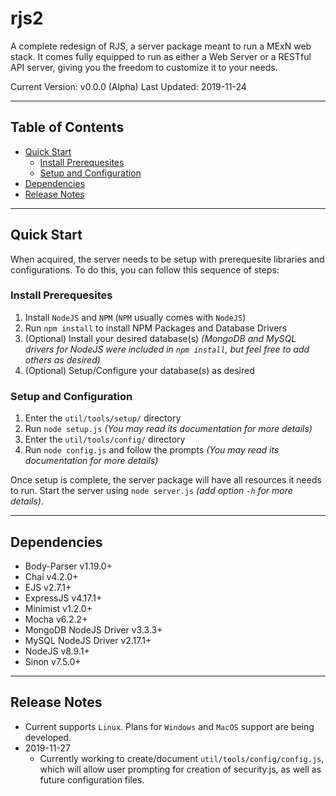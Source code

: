# rjs2

A complete redesign of RJS, a server package meant to run a MExN web stack. It comes fully equipped to run as either a Web Server or a RESTful API server, giving you the freedom to customize it to your needs.

Current Version: v0.0.0 (Alpha)
Last Updated: 2019-11-24

---

## **Table of Contents**

- [Quick Start](#quick-start)
    - [Install Prerequesites](#install-prerequesites)
    - [Setup and Configuration](#setup-and-configuration)
- [Dependencies](#dependencies)
- [Release Notes](#release-notes)

---

## **Quick Start**

When acquired, the server needs to be setup with prerequesite libraries and configurations. To do this, you can follow this sequence of steps:

### **Install Prerequesites**

1. Install `NodeJS` and `NPM` (`NPM` usually comes with `NodeJS`)
1. Run `npm install` to install NPM Packages and Database Drivers
1. (Optional) Install your desired database(s) _(MongoDB and MySQL drivers for NodeJS were included in `npm install`, but feel free to add others as desired)_
1. (Optional) Setup/Configure your database(s) as desired

### **Setup and Configuration**

1. Enter the `util/tools/setup/` directory
1. Run `node setup.js` _(You may read its documentation for more details)_
1. Enter the `util/tools/config/` directory
1. Run `node config.js` and follow the prompts _(You may read its documentation for more details)_

Once setup is complete, the server package will have all resources it needs to run. Start the server using `node server.js` _(add option `-h` for more details)_.

---

## **Dependencies**

- Body-Parser v1.19.0+
- Chai v4.2.0+
- EJS v2.7.1+
- ExpressJS v4.17.1+
- Minimist v1.2.0+
- Mocha v6.2.2+
- MongoDB NodeJS Driver v3.3.3+
- MySQL NodeJS Driver v2.17.1+
- NodeJS v8.9.1+
- Sinon v7.5.0+

---

## **Release Notes**

- Current supports `Linux`. Plans for `Windows` and `MacOS` support are being developed.
- 2019-11-27
    - Currently working to create/document `util/tools/config/config.js`, which will allow user prompting for creation of security.js, as well as future configuration files.